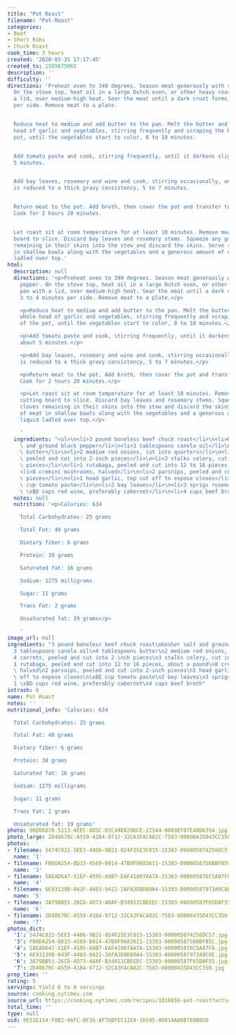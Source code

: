 ```yaml
---
title: "Pot Roast"
filename: "Pot-Roast"
categories:
- Beef
- Short Ribs
- Chuck Roast
cook_time: 3 hours
created: '2020-03-31 17:17:45'
created_ts: 1585675065
description: ''
difficulty: ''
directions: 'Preheat oven to 340 degrees. Season meat generously with salt and pepper.
  On the stove top, heat oil in a large Dutch oven, or other heavy roasting pan with
  a lid, over medium-high heat. Sear the meat until a dark crust forms, 3 to 4 minutes
  per side. Remove meat to a plate.


  Reduce heat to medium and add butter to the pan. Melt the butter and add the whole
  head of garlic and vegetables, stirring frequently and scraping the bottom of the
  pot, until the vegetables start to color, 8 to 10 minutes.


  Add tomato paste and cook, stirring frequently, until it darkens slightly, about
  5 minutes.


  Add bay leaves, rosemary and wine and cook, stirring occasionally, until liquid
  is reduced to a thick gravy consistency, 5 to 7 minutes.


  Return meat to the pot. Add broth, then cover the pot and transfer to the oven.
  Cook for 2 hours 20 minutes.


  Let roast sit at room temperature for at least 10 minutes. Remove meat to a cutting
  board to slice. Discard bay leaves and rosemary stems. Squeeze any garlic cloves
  remaining in their skins into the stew and discard the skins. Serve slices of meat
  in shallow bowls along with the vegetables and a generous amount of cooking liquid
  ladled over top.'
html:
  description: null
  directions: '<p>Preheat oven to 340 degrees. Season meat generously with salt and
    pepper. On the stove top, heat oil in a large Dutch oven, or other heavy roasting
    pan with a lid, over medium-high heat. Sear the meat until a dark crust forms,
    3 to 4 minutes per side. Remove meat to a plate.</p>

    <p>Reduce heat to medium and add butter to the pan. Melt the butter and add the
    whole head of garlic and vegetables, stirring frequently and scraping the bottom
    of the pot, until the vegetables start to color, 8 to 10 minutes.</p>

    <p>Add tomato paste and cook, stirring frequently, until it darkens slightly,
    about 5 minutes.</p>

    <p>Add bay leaves, rosemary and wine and cook, stirring occasionally, until liquid
    is reduced to a thick gravy consistency, 5 to 7 minutes.</p>

    <p>Return meat to the pot. Add broth, then cover the pot and transfer to the oven.
    Cook for 2 hours 20 minutes.</p>

    <p>Let roast sit at room temperature for at least 10 minutes. Remove meat to a
    cutting board to slice. Discard bay leaves and rosemary stems. Squeeze any garlic
    cloves remaining in their skins into the stew and discard the skins. Serve slices
    of meat in shallow bowls along with the vegetables and a generous amount of cooking
    liquid ladled over top.</p>

    '
  ingredients: "<ul>\n<li>3 pound boneless beef chuck roast</li>\n<li>Kosher salt\
    \ and ground black pepper</li>\n<li>3 tablespoons canola oil</li>\n<li>4 tablespoons\
    \ butter</li>\n<li>2 medium red onions, cut into quarters</li>\n<li>4 carrots,\
    \ peeled and cut into 2-inch pieces</li>\n<li>3 stalks celery, cut into 2-inch\
    \ pieces</li>\n<li>1 rutabaga, peeled and cut into 12 to 16 pieces, about a pound</li>\n\
    <li>8 cremini mushrooms, halved</li>\n<li>2 parsnips, peeled and cut into 2-inch\
    \ pieces</li>\n<li>1 head garlic, top cut off to expose cloves</li>\n<li>\xBE\
    \ cup tomato paste</li>\n<li>2 bay leaves</li>\n<li>3 sprigs rosemary</li>\n<li>1\
    \ \xBD cups red wine, preferably cabernet</li>\n<li>4 cups beef broth</li>\n</ul>\n"
  notes: null
  nutrition: '<p>Calories: 634

    Total Carbohydrates: 25 grams

    Total Fat: 40 grams

    Dietary fiber: 6 grams

    Protein: 38 grams

    Saturated fat: 16 grams

    Sodium: 1275 milligrams

    Sugar: 11 grams

    Trans Fat: 2 grams

    Unsaturated fat: 19 grams</p>

    '
image_url: null
ingredients: "3 pound boneless beef chuck roast\nKosher salt and ground black pepper\n\
  3 tablespoons canola oil\n4 tablespoons butter\n2 medium red onions, cut into quarters\n\
  4 carrots, peeled and cut into 2-inch pieces\n3 stalks celery, cut into 2-inch pieces\n\
  1 rutabaga, peeled and cut into 12 to 16 pieces, about a pound\n8 cremini mushrooms,\
  \ halved\n2 parsnips, peeled and cut into 2-inch pieces\n1 head garlic, top cut\
  \ off to expose cloves\n\xBE cup tomato paste\n2 bay leaves\n3 sprigs rosemary\n\
  1 \xBD cups red wine, preferably cabernet\n4 cups beef broth"
intrash: 0
name: Pot Roast
notes: ''
nutritional_info: 'Calories: 634

  Total Carbohydrates: 25 grams

  Total Fat: 40 grams

  Dietary fiber: 6 grams

  Protein: 38 grams

  Saturated fat: 16 grams

  Sodium: 1275 milligrams

  Sugar: 11 grams

  Trans Fat: 2 grams

  Unsaturated fat: 19 grams'
photo: 96D06D78-5113-4EEC-8D5C-03C44E0206CE-22544-0003EF07E40DA354.jpg
photo_large: 2D40670C-A559-41B4-9712-32CA3FACA82C-7583-00000435D43CC350.jpg
photos:
- filename: 5474C822-5EE3-44D6-9B21-024F25E3C015-15303-000005874256DC57.jpg
  name: '1'
- filename: FB0DA254-0D33-4569-B914-47B8F9683611-15303-0000058756BBFB5C.jpg
  name: '3'
- filename: 58EAD647-51EF-4595-A0B7-EAF41807AA7A-15303-000005876C5A07F8.jpg
  name: '4'
- filename: 6E93139B-043F-4483-9422-2AFA3D0D80A4-15303-00000587973A9C8E.jpg
  name: '5'
- filename: 3A79BB51-26CD-4D73-A0AF-B34912CBEEEC-15303-00000587F65DAF55.jpg
  name: '6'
- filename: 2D40670C-A559-41B4-9712-32CA3FACA82C-7583-00000435D43CC350.jpg
  name: '7'
photos_dict:
  '1': 5474C822-5EE3-44D6-9B21-024F25E3C015-15303-000005874256DC57.jpg
  '3': FB0DA254-0D33-4569-B914-47B8F9683611-15303-0000058756BBFB5C.jpg
  '4': 58EAD647-51EF-4595-A0B7-EAF41807AA7A-15303-000005876C5A07F8.jpg
  '5': 6E93139B-043F-4483-9422-2AFA3D0D80A4-15303-00000587973A9C8E.jpg
  '6': 3A79BB51-26CD-4D73-A0AF-B34912CBEEEC-15303-00000587F65DAF55.jpg
  '7': 2D40670C-A559-41B4-9712-32CA3FACA82C-7583-00000435D43CC350.jpg
prep_time: ''
rating: 5
servings: Yield 6 to 8 servings
source: cooking.nytimes.com
source_url: https://cooking.nytimes.com/recipes/1018016-pot-roast?action=click&module=Global%20Search%20Recipe%20Card&pgType=search&rank=2
total_time: ''
type: null
uid: 9E51E154-F0B2-46FC-BF16-AF76BFEC11E9-16595-00014AA0B768B050
---
```

